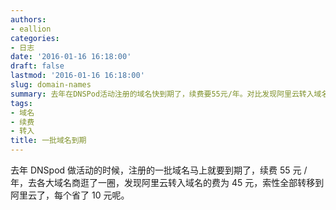 ```yaml
---
authors:
- eallion
categories:
- 日志
date: '2016-01-16 16:18:00'
draft: false
lastmod: '2016-01-16 16:18:00'
slug: domain-names
summary: 去年在DNSPod活动注册的域名快到期了，续费要55元/年。对比发现阿里云转入域名只需45元，于是全部转过去，每个省了10块钱。
tags:
- 域名
- 续费
- 转入
title: 一批域名到期
---
```


去年 DNSpod 做活动的时候，注册的一批域名马上就要到期了，续费 55 元 / 年，去各大域名商逛了一圈，发现阿里云转入域名的费为 45 元，索性全部转移到阿里云了，每个省了 10 元呢。